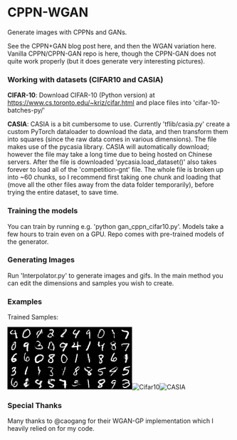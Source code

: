 # CPPN-WGAN

Generate images with CPPNs and GANs.

See the CPPN+GAN blog post here, and then the WGAN variation here.
Vanilla CPPN/CPPN-GAN repo is here, though the CPPN-GAN does not quite work properly (but it does generate very interesting pictures).  

### Working with datasets (CIFAR10 and CASIA)

**CIFAR-10**: Download CIFAR-10 (Python version) at https://www.cs.toronto.edu/~kriz/cifar.html and place files into 'cifar-10-batches-py/'

**CASIA**: CASIA is a bit cumbersome to use. Currently 'tflib/casia.py' create a custom PyTorch dataloader to download the data, and then transform them into squares (since the raw data comes in various dimensions). The file makes use of the pycasia library. CASIA will automatically download; however the file may take a long time due to being hosted on Chinese servers. After the file is downloaded 'pycasia.load_dataset()' also takes forever to load all of the 'competition-gnt' file. The whole file is broken up into ~60 chunks, so I recommend first taking one chunk and loading that (move all the other files away from the data folder temporarily), before trying the entire dataset, to save time.

### Training the models

You can train by running e.g. 'python gan_cppn_cifar10.py'. Models take a few hours to train even on a GPU. Repo comes with pre-trained models of the generator.

### Generating Images

Run 'Interpolator.py' to generate images and gifs. In the main method you can edit the dimensions and samples you wish to create.

### Examples

Trained Samples:

![MNIST](samples_mnist_2.png)![Cifar10](/generated_img/samples_cifar10.jpg=250x250)![CASIA](/generated_img/samples_63299.png=250x250)


### Special Thanks
Many thanks to @caogang for their WGAN-GP implementation which I heavily relied on for my code.
